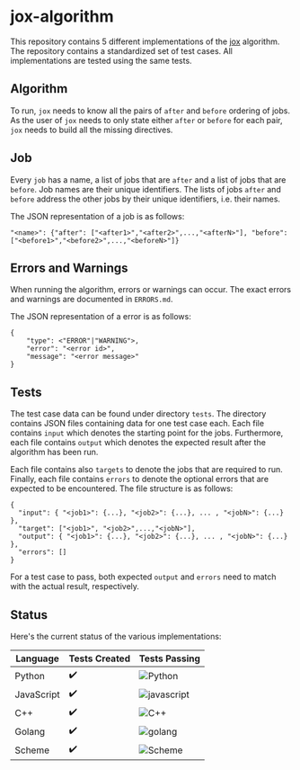 # jox-algorithm

This repository contains 5 different implementations of the [jox](https://github.com/keelefi/jox/) algorithm. The
repository contains a standardized set of test cases. All implementations are tested using the same tests.

## Algorithm

To run, `jox` needs to know all the pairs of `after` and `before` ordering of jobs. As the user of `jox` needs to only
state either `after` or `before` for each pair, `jox` needs to build all the missing directives.

## Job

Every `job` has a name, a list of jobs that are `after` and a list of jobs that are `before`. Job names are their unique
identifiers. The lists of jobs `after` and `before` address the other jobs by their unique identifiers, i.e. their
names.

The JSON representation of a job is as follows:

```
"<name>": {"after": ["<after1>","<after2>",...,"<afterN>"], "before": ["<before1>","<before2>",...,"<beforeN>"]}
```

## Errors and Warnings

When running the algorithm, errors or warnings can occur. The exact errors and warnings are documented in `ERRORS.md`.

The JSON representation of a error is as follows:

```
{
    "type": <"ERROR"|"WARNING">,
    "error": "<error id>",
    "message": "<error message>"
}
```

## Tests

The test case data can be found under directory `tests`. The directory contains JSON files containing data for one test
case each. Each file contains `input` which denotes the starting point for the jobs. Furthermore, each file contains
`output` which denotes the expected result after the algorithm has been run.

Each file contains also `targets` to denote the jobs that are required to run. Finally, each file contains `errors` to
denote the optional errors that are expected to be encountered. The file structure is as follows:

```
{
  "input": { "<job1>": {...}, "<job2>": {...}, ... , "<jobN>": {...} },
  "target": ["<job1>", "<job2>",...,"<jobN>"],
  "output": { "<job1>": {...}, "<job2>": {...}, ... , "<jobN>": {...} },
  "errors": []
}
```

For a test case to pass, both expected `output` and `errors` need to match with the actual result, respectively.

## Status

Here's the current status of the various implementations:

| Language | Tests Created | Tests Passing |
| --- | --- | --- |
| Python | :heavy_check_mark: | ![Python](https://github.com/keelefi/jox-algorithm/actions/workflows/python.yml/badge.svg) |
| JavaScript | :heavy_check_mark: | ![javascript](https://github.com/keelefi/jox-algorithm/actions/workflows/javascript.yml/badge.svg) |
| C++ | :heavy_check_mark: | ![C++](https://github.com/keelefi/jox-algorithm/actions/workflows/cpp.yml/badge.svg) |
| Golang | :heavy_check_mark: | ![golang](https://github.com/keelefi/jox-algorithm/actions/workflows/golang.yml/badge.svg) |
| Scheme | :heavy_check_mark: | ![Scheme](https://github.com/keelefi/jox-algorithm/actions/workflows/scheme.yml/badge.svg) |

